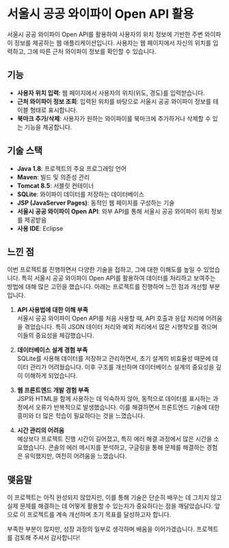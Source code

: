 # 서울시 공공 와이파이 Open API 활용

서울시 공공 와이파이 Open API를 활용하여 사용자의 위치 정보에 기반한 주변 와이파이 정보를 제공하는 웹 애플리케이션입니다. 사용자는 웹 페이지에서 자신의 위치를 입력하고, 그에 따른 근처 와이파이 정보를 확인할 수 있습니다.

## 기능

- **사용자 위치 입력**: 웹 페이지에서 사용자의 위치(위도, 경도)를 입력받습니다.
- **근처 와이파이 정보 조회**: 입력된 위치를 바탕으로 서울시 공공 와이파이 정보를 테이블 형태로 표시합니다.
- **북마크 추가/삭제**: 사용자가 원하는 와이파이를 북마크에 추가하거나 삭제할 수 있는 기능을 제공합니다.

## 기술 스택

- **Java 1.8**: 프로젝트의 주요 프로그래밍 언어
- **Maven**: 빌드 및 의존성 관리
- **Tomcat 8.5**: 서블릿 컨테이너
- **SQLite**: 와이파이 데이터를 저장하는 데이터베이스
- **JSP (JavaServer Pages)**: 동적인 웹 페이지를 구성하는 기술
- **서울시 공공 와이파이 Open API**: 외부 API를 통해 서울시 공공 와이파이 위치 정보를 제공받음
- **사용 IDE**: Eclipse

## 느낀 점

이번 프로젝트를 진행하면서 다양한 기술을 접하고, 그에 대한 이해도를 높일 수 있었습니다. 특히 서울시 공공 와이파이 Open API를 활용하여 데이터를 처리하고 보여주는 방법에 대해 많은 고민을 했습니다. 아래는 프로젝트를 진행하며 느낀 점과 개선할 부분입니다.

1. **API 사용법에 대한 이해 부족**  
   서울시 공공 와이파이 Open API를 처음 사용할 때, API 호출과 응답 처리에 어려움을 겪었습니다. 특히 JSON 데이터 처리와 예외 처리에서 많은 시행착오를 겪으며 이들의 중요성을 체감했습니다.

2. **데이터베이스 설계 경험 부족**  
   SQLite를 사용해 데이터를 저장하고 관리하면서, 초기 설계의 비효율성 때문에 데이터 관리가 어려웠습니다. 이후 구조를 개선하며 데이터베이스 설계의 중요성을 깊이 이해하게 되었습니다.

3. **웹 프론트엔드 개발 경험 부족**  
   JSP와 HTML을 함께 사용하는 데 익숙하지 않아, 동적으로 데이터를 표시하는 과정에서 오류가 반복적으로 발생했습니다. 이를 해결하면서 프론트엔드 기술에 대한 흥미와 더 많은 학습이 필요하다는 것을 느꼈습니다.

4. **시간 관리의 어려움**  
   예상보다 프로젝트 진행 시간이 길어졌고, 특히 에러 해결 과정에서 많은 시간을 소요했습니다. 콘솔의 에러 메시지를 분석하고, 구글링을 통해 문제를 해결하는 경험은 유익했지만, 여전히 어려움을 느꼈습니다.

## 맺음말

이 프로젝트는 아직 완성되지 않았지만, 이를 통해 기술은 단순히 배우는 데 그치지 않고 실제 문제를 해결하는 데 어떻게 활용할 수 있는지가 중요하다는 점을 깨달았습니다. 앞으로 이 프로젝트를 계속 개선하며 초기 목표를 달성하고자 합니다.

부족한 부분이 많지만, 성장 과정의 일부로 생각하며 배움을 이어가겠습니다. 프로젝트를 검토해 주셔서 감사합니다!
